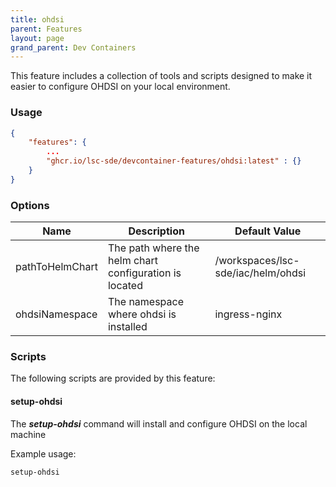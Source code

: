 ```yaml
---
title: ohdsi
parent: Features
layout: page
grand_parent: Dev Containers
---
```


This feature includes a collection of tools and scripts designed to make it easier to configure OHDSI on your local environment.

### Usage

```json
{
    "features": {
        ...
		"ghcr.io/lsc-sde/devcontainer-features/ohdsi:latest" : {}
    }
}
```

### Options

| Name | Description | Default Value |
| --- | --- | --- |
| pathToHelmChart | The path where the helm chart configuration is located | /workspaces/lsc-sde/iac/helm/ohdsi |
| ohdsiNamespace | The namespace where ohdsi is installed | ingress-nginx |

### Scripts
The following scripts are provided by this feature:

#### setup-ohdsi
The ***setup-ohdsi*** command will install and configure OHDSI on the local machine

Example usage:
```bash
setup-ohdsi
```

